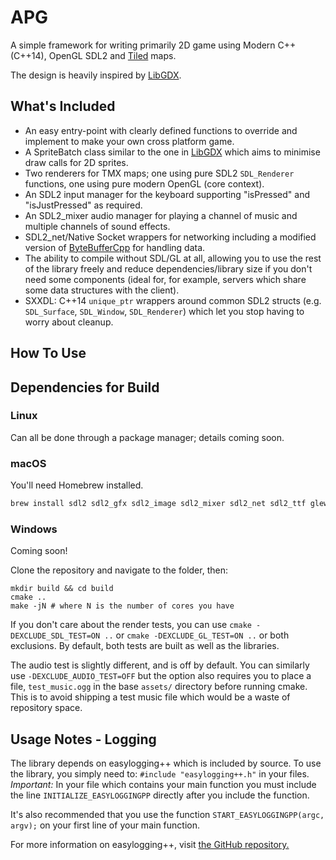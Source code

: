 APG
===

A simple framework for writing primarily 2D game using Modern C++ (C++14), OpenGL SDL2 and
[Tiled](http://www.mapeditor.org/) maps.

The design is heavily inspired by [LibGDX](https://github.com/libgdx/libgdx/).

What's Included
---------------

- An easy entry-point with clearly defined functions to override and implement to make your own cross platform game.
- A SpriteBatch class similar to the one in [LibGDX](https://github.com/libgdx/libgdx/blob/master/gdx/src/com/badlogic/gdx/graphics/g2d/SpriteBatch.java) which aims to minimise draw calls for 2D sprites.
- Two renderers for TMX maps; one using pure SDL2 `SDL_Renderer` functions, one using pure modern OpenGL (core context).
- An SDL2 input manager for the keyboard supporting "isPressed" and "isJustPressed" as required.
- An SDL2\_mixer audio manager for playing a channel of music and multiple channels of sound effects.
- SDL2\_net/Native Socket wrappers for networking including a modified version of [ByteBufferCpp](https://github.com/SgtCoDFish/ByteBufferCpp) for handling data.
- The ability to compile without SDL/GL at all, allowing you to use the rest of the library freely and reduce dependencies/library size if you don't need some components (ideal for, for example, servers which share some data structures with the client).
- SXXDL: C++14 `unique_ptr` wrappers around common SDL2 structs (e.g. `SDL_Surface`, `SDL_Window`, `SDL_Renderer`) which let you
stop having to worry about cleanup.

How To Use
----------

## Dependencies for Build
### Linux
Can all be done through a package manager; details coming soon.

### macOS
You'll need Homebrew installed.

```bash
brew install sdl2 sdl2_gfx sdl2_image sdl2_mixer sdl2_net sdl2_ttf glew glm rapidjson tinyxml2
```

### Windows
Coming soon!

Clone the repository and navigate to the folder, then:

```
mkdir build && cd build
cmake ..
make -jN # where N is the number of cores you have
```

If you don't care about the render tests, you can use `cmake -DEXCLUDE_SDL_TEST=ON ..` or `cmake -DEXCLUDE_GL_TEST=ON ..` or both exclusions. By default, both tests are built as well as the libraries.

The audio test is slightly different, and is off by default. You can similarly use `-DEXCLUDE_AUDIO_TEST=OFF` but the option also requires you to place a file, `test_music.ogg` in the base `assets/` directory before running cmake. This is to avoid shipping a test music file which would be a waste of repository space.

Usage Notes - Logging
---------------------

The library depends on easylogging++ which is included by source. To use the library, you simply need to: `#include "easylogging++.h"` in your files. *Important:* In your file which contains your main function you must include the line `INITIALIZE_EASYLOGGINGPP` directly after you include the function.

It's also recommended that you use the function `START_EASYLOGGINGPP(argc, argv);` on your first line of your main function.

For more information on easylogging++, visit [the GitHub repository.](https://github.com/easylogging/easyloggingpp)
